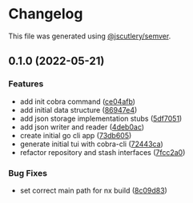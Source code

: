 # Changelog

This file was generated using [@jscutlery/semver](https://github.com/jscutlery/semver).

## 0.1.0 (2022-05-21)


### Features

* add init cobra command ([ce04afb](https://github.com/TheDonDope/wit/commit/ce04afbf34a74b057f8fbe8b47cc2977ef8eb3d1))
* add initial data structure ([86947e4](https://github.com/TheDonDope/wit/commit/86947e4acec4bb89d1f5eab5b0dcde86d0cf23d8))
* add json storage implementation stubs ([5df7051](https://github.com/TheDonDope/wit/commit/5df7051597f172cd5a40ad9264a44f22168d39f8))
* add json writer and reader ([4deb0ac](https://github.com/TheDonDope/wit/commit/4deb0ac1d9122687c9cef83b197be2e1a21dc0e9))
* create initial go cli app ([73db605](https://github.com/TheDonDope/wit/commit/73db605f88cfc225763b0d23ed0dda58ee41344d))
* generate initial tui with cobra-cli ([72443ca](https://github.com/TheDonDope/wit/commit/72443cabb8dd9ece06462da698990784b78f8d18))
* refactor repository and stash interfaces ([7fcc2a0](https://github.com/TheDonDope/wit/commit/7fcc2a09e2873da847ddedf0e5ddfaed6b8b515a))


### Bug Fixes

* set correct main path for nx build ([8c09d83](https://github.com/TheDonDope/wit/commit/8c09d83d622cd50b677446d573c3bb09d83e694b))
